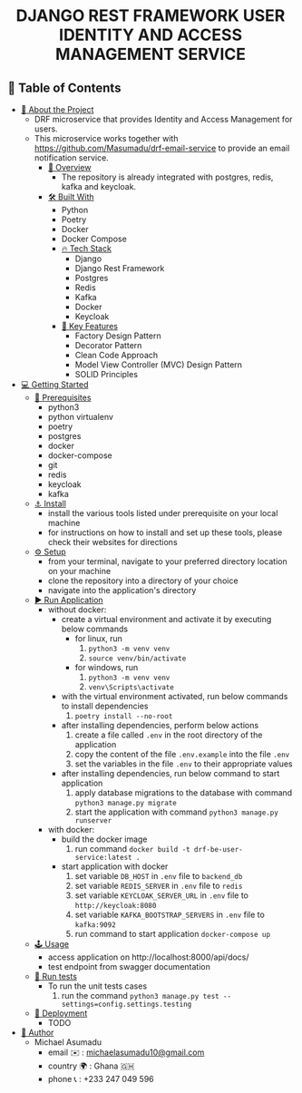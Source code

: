 <div align="center">
  <h1><b>DJANGO REST FRAMEWORK USER IDENTITY AND ACCESS MANAGEMENT SERVICE</b></h1>
</div>

## 📗 Table of Contents

- [📖 About the Project](#about-project)
  - DRF microservice that provides Identity and Access Management for users.
  - This microservice works together with https://github.com/Masumadu/drf-email-service to provide an email notification service.
    - [👀 Overview](#overview)
      - The repository is already integrated with postgres, redis, kafka and keycloak.
    - [🛠 Built With](#built-with)
      - Python
      - Poetry
      - Docker
      - Docker Compose
      - [🔥 Tech Stack](#tech-stack)
        - Django
        - Django Rest Framework
        - Postgres
        - Redis
        - Kafka
        - Docker
        - Keycloak
      - [🔑 Key Features](#key-features)
        - Factory Design Pattern
        - Decorator Pattern
        - Clean Code Approach
        - Model View Controller (MVC) Design Pattern
        - SOLID Principles
- [💻 Getting Started](#getting-started)
  - [📜 Prerequisites](#prerequisites)
    - python3
    - python virtualenv
    - poetry
    - postgres
    - docker
    - docker-compose
    - git
    - redis
    - keycloak
    - kafka
  - [⚓ Install](#setup)
    - install the various tools listed under prerequisite on your local machine
    - for instructions on how to install and set up these tools, please check their websites for directions
  - [⚙️ Setup](#install)
    - from your terminal, navigate to your preferred directory location on your machine
    - clone the repository into a directory of your choice
    - navigate into the application's directory
  - [▶️ Run Application](#run-application)
    - without docker:
      - create a virtual environment and activate it by executing below commands
        - for linux, run
          1. `python3 -m venv venv`
          2. `source venv/bin/activate`
        - for windows, run
          1. `python3 -m venv venv`
          2. `venv\Scripts\activate`
      - with the virtual environment activated, run below commands to install dependencies
          1. `poetry install --no-root`
      - after installing dependencies, perform below actions
          1. create a file called `.env` in the root directory of the application
          2. copy the content of the file `.env.example` into  the file `.env`
          3. set the variables in the file `.env` to their appropriate values
      - after installing dependencies, run below command to start application
          1. apply database migrations to the database with command `python3 manage.py migrate`
          2. start the application with command `python3 manage.py runserver`
    - with docker:
      - build the docker image
        1. run command `docker build -t drf-be-user-service:latest .`
      - start application with docker
        1. set variable `DB_HOST` in `.env` file to `backend_db`
        2. set variable `REDIS_SERVER` in `.env` file to `redis`
        3. set variable `KEYCLOAK_SERVER_URL` in `.env` file to `http://keycloak:8080`
        4. set variable `KAFKA_BOOTSTRAP_SERVERS` in `.env` file to `kafka:9092`
        5. run command to start application `docker-compose up`
  - [🕹️ Usage](#usage)
    - access application on http://localhost:8000/api/docs/
    - test endpoint from swagger documentation
  - [💯 Run tests](#run-tests)
    - To run the unit tests cases
      1. run the  command `python3 manage.py test --settings=config.settings.testing`
  - [🚀 Deployment](#triangular_flag_on_post-deployment)
    - TODO
- [👥 Author](#author)
  - Michael Asumadu
    - email ✉️ : michaelasumadu10@gmail.com
    - country 🌍 : Ghana 🇬🇭
    - phone 📞 : +233 247 049 596
